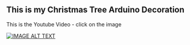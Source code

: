 ## This is my Christmas Tree Arduino Decoration

This is the Youtube Video - click on the image

[![IMAGE ALT TEXT](http://img.youtube.com/vi/Wzk0lrOIw0E/0.jpg)](http://www.youtube.com/watch?v=Wzk0lrOIw0E "Video Title")






